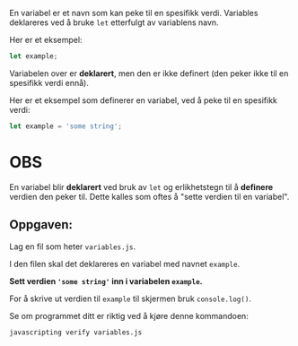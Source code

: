 En variabel er et navn som kan peke til en spesifikk verdi. Variables deklareres ved å bruke `let` etterfulgt av variablens navn.

Her er et eksempel:

```js
let example;
```

Variabelen over er **deklarert**, men den er ikke definert (den peker ikke til en spesifikk verdi ennå).

Her er et eksempel som definerer en variabel, ved å peke til en spesifikk verdi:

```js
let example = 'some string';
```

# OBS

En variabel blir **deklarert** ved bruk av `let` og erlikhetstegn til å **definere** verdien den peker til. Dette kalles som oftes å "sette verdien til en variabel".

## Oppgaven:

Lag en fil som heter `variables.js`.

I den filen skal det deklareres en variabel med navnet `example`.

**Sett verdien `'some string'` inn i variabelen `example`.**

For å skrive ut verdien til `example` til skjermen bruk `console.log()`.

Se om programmet ditt er riktig ved å kjøre denne kommandoen:

`javascripting verify variables.js`
